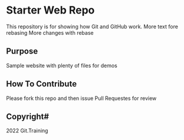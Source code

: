 
# Starter Web Repo

This repository is for showing how Git and GitHub work. More text fore rebasing
More changes with rebase
## Purpose

Sample website with plenty of files for demos

## How To Contribute

Please fork this repo and then issue Pull Requestes for review

## Copyright#

2022 Git.Training